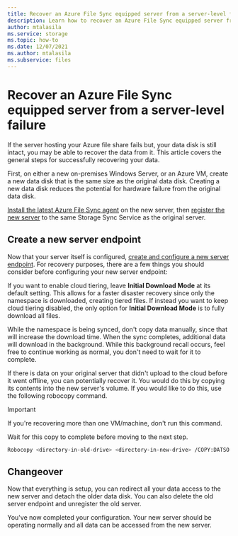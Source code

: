 ```yaml
---
title: Recover an Azure File Sync equipped server from a server-level failure
description: Learn how to recover an Azure File Sync equipped server from a server-level failure
author: mtalasila
ms.service: storage
ms.topic: how-to
ms.date: 12/07/2021
ms.author: mtalasila
ms.subservice: files
---
```


# Recover an Azure File Sync equipped server from a server-level failure

If the server hosting your Azure file share fails but, your data disk is still intact, you may be able to recover the data from it. This article covers the general steps for successfully recovering your data.

First, on either a new on-premises Windows Server, or an Azure VM, create a new data disk that is the same size as the original data disk. Creating a new data disk reduces the potential for hardware failure from the original data disk.

[Install the latest Azure File Sync agent](file-sync-deployment-guide.md#install-the-azure-file-sync-agent) on the new server, then [register the new server](file-sync-deployment-guide.md#register-windows-server-with-storage-sync-service) to the same Storage Sync Service as the original server.

## Create a new server endpoint

Now that your server itself is configured, [create and configure a new server endpoint](file-sync-deployment-guide.md#create-a-server-endpoint). For recovery purposes, there are a few things you should consider before configuring your new server endpoint:

If you want to enable cloud tiering, leave **Initial Download Mode** at its default setting. This allows for a faster disaster recovery since only the namespace is downloaded, creating tiered files. If instead you want to keep cloud tiering disabled, the only option for **Initial Download Mode** is to fully download all files.

While the namespace is being synced, don't copy data manually, since that will increase the download time. When the sync completes, additional data will download in the background. While this background recall occurs, feel free to continue working as normal, you don't need to wait for it to complete.

If there is data on your original server that didn't upload to the cloud before it went offline, you can potentially recover it. You would do this by copying its contents into the new server's volume. If you would like to do this, use the following robocopy command.

> [!IMPORTANT]
> If you're recovering more than one VM/machine, don't run this command.
> 
> Wait for this copy to complete before moving to the next step.

```bash
Robocopy <directory-in-old-drive> <directory-in-new-drive> /COPY:DATSO /MIR /DCOPY:AT /XA:O /B /IT /UNILOG:RobocopyLog.txt 
```

## Changeover

Now that everything is setup, you can redirect all your data access to the new server and detach the older data disk. You can also delete the old server endpoint and unregister the old server.

You've now completed your configuration. Your new server should be operating normally and all data can be accessed from the new server.
